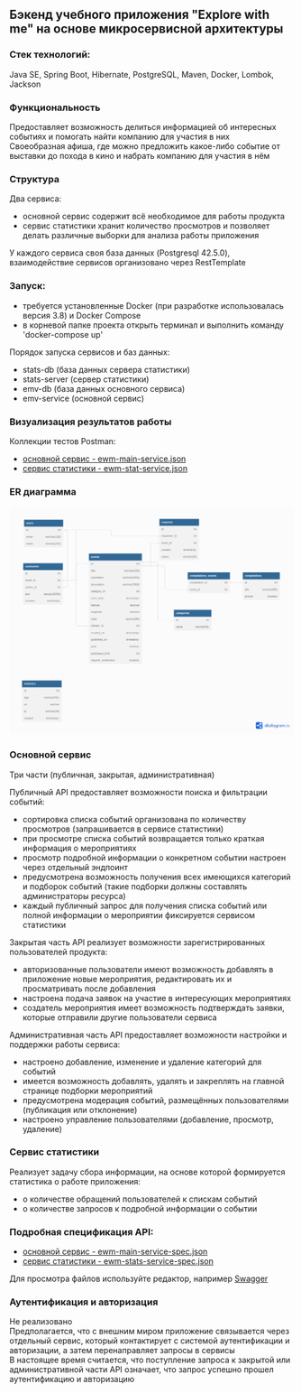 ## Бэкенд учебного приложения "Explore with me" на основе микросервисной архитектуры

### Стек технологий:
Java SE, Spring Boot, Hibernate, PostgreSQL, Maven, Docker, Lombok, Jackson

### Функциональность
Предоставляет возможность делиться информацией об интересных событиях и помогать найти компанию для участия в них<br />
Своеобразная афиша, где можно предложить какое-либо событие от выставки до похода в кино и набрать компанию
для участия в нём

### Структура
Два сервиса:
* основной сервис содержит всё необходимое для работы продукта
* cервис статистики хранит количество просмотров и позволяет делать различные выборки
  для анализа работы приложения

У каждого сервиса своя база данных (Postgresql 42.5.0), взаимодействие сервисов организовано через RestTemplate

### Запуск:
* требуется установленные Docker (при разработке использовалась версия 3.8) и Docker Compose
* в корневой папке проекта открыть терминал и выполнить команду 'docker-compose up'

Порядок запуска сервисов и баз данных:
* stats-db (база данных сервера статистики)
* stats-server (сервер статистики)
* emv-db (база данных основного сервиса)
* emv-service (основной сервис)

### Визуализация результатов работы
Коллекции тестов Postman:
* [основной сервис - ewm-main-service.json](https://github.com/Evgeny2835/Explore-with-me/blob/main/postman/ewm-main-service.json)
* [сервис статистики - ewm-stat-service.json](https://github.com/Evgeny2835/Explore-with-me/blob/main/postman/ewm-stat-service.json)

### ER диаграмма

![ER_diagram](ER_diagram.png)

### Основной сервис
Три части (публичная, закрытая, административная)

Публичный API предоставляет возможности поиска и фильтрации событий:
* сортировка списка событий организована по количеству просмотров (запрашивается в сервисе статистики)
* при просмотре списка событий возвращается только краткая информация о мероприятиях
* просмотр подробной информации о конкретном событии настроен через отдельный эндпоинт
* предусмотрена возможность получения всех имеющихся категорий и подборок событий (такие подборки должны составлять
  администраторы ресурса)
* каждый публичный запрос для получения списка событий или полной информации о мероприятии фиксируется
  сервисом статистики

Закрытая часть API реализует возможности зарегистрированных пользователей продукта:
* авторизованные пользователи имеют возможность добавлять в приложение новые мероприятия, редактировать их и
  просматривать после добавления
* настроена подача заявок на участие в интересующих мероприятиях
* создатель мероприятия имеет возможность подтверждать заявки, которые отправили другие пользователи сервиса

Административная часть API предоставляет возможности настройки и поддержки работы сервиса:
* настроено добавление, изменение и удаление категорий для событий
* имеется возможность добавлять, удалять и закреплять на главной странице подборки мероприятий
* предусмотрена модерация событий, размещённых пользователями (публикация или отклонение)
* настроено управление пользователями (добавление, просмотр, удаление)

### Сервис статистики
Реализует задачу сбора информации, на основе которой формируется статистика о работе приложения:
* о количестве обращений пользователей к спискам событий
* о количестве запросов к подробной информации о событии

### Подробная спецификация API:
* [основной сервис - ewm-main-service-spec.json](https://github.com/Evgeny2835/Explore-with-me/blob/main/ewm-main-service-spec.json)
* [сервис статистики - ewm-stats-service-spec.json](https://github.com/Evgeny2835/Explore-with-me/blob/main/ewm-stats-service-spec.json)

Для просмотра файлов используйте редактор, например [Swagger](https://editor-next.swagger.io/)

### Аутентификация и авторизация
Не реализовано<br />
Предполагается, что с внешним миром приложение связывается через отдельный сервис, который контактирует
с системой аутентификации и авторизации, а затем перенаправляет запросы в сервисы<br />
В настоящее время считается, что поступление запроса к закрытой или административной части API означает,
что запрос успешно прошел аутентификацию и авторизацию
